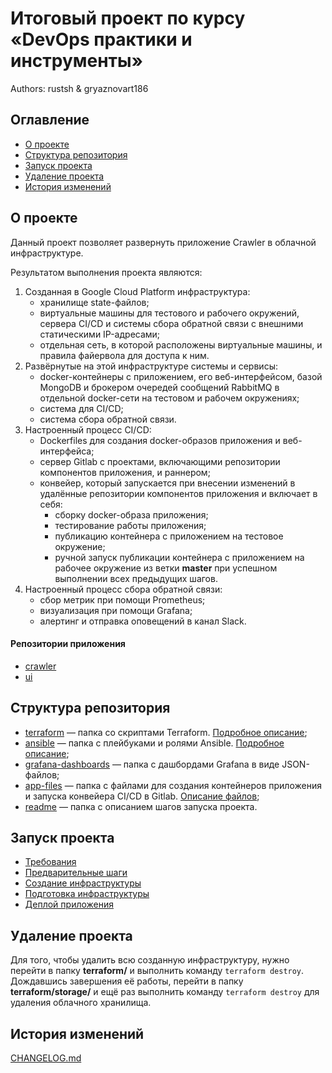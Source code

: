 # Итоговый проект по курсу «DevOps практики и инструменты»
Authors: rustsh & gryaznovart186

## Оглавление
- [О проекте](#about)
- [Структура репозитория](#structure)
- [Запуск проекта](#run)
- [Удаление проекта](#clean)
- [История изменений](#changelog)

## О проекте <a name="about"></a>
Данный проект позволяет развернуть приложение Crawler в облачной инфраструктуре.

Результатом выполнения проекта являются:
1. Созданная в Google Cloud Platform инфраструктура:
    - хранилище state-файлов;
    - виртуальные машины для тестового и рабочего окружений, сервера CI/CD и системы сбора обратной связи с внешними статическими IP-адресами;
    - отдельная сеть, в которой расположены виртуальные машины, и правила файервола для доступа к ним.
2. Развёрнутые на этой инфраструктуре системы и сервисы:
    - docker-контейнеры с приложением, его веб-интерфейсом, базой MongoDB и брокером очередей сообщений RabbitMQ в отдельной docker-сети на тестовом и рабочем окружениях;
    - система для CI/CD;
    - система сбора обратной связи.
3. Настроенный процесс CI/CD:
    - Dockerfiles для создания docker-образов приложения и веб-интерфейса;
    - сервер Gitlab с проектами, включающими репозитории компонентов приложения, и раннером;
    - конвейер, который запускается при внесении изменений в удалённые репозитории компонентов приложения и включает в себя:
        - сборку docker-образа приложения;
        - тестирование работы приложения;
        - публикацию контейнера с приложением на тестовое окружение;
        - ручной запуск публикации контейнера с приложением на рабочее окружение из ветки **master** при успешном выполнении всех предыдущих шагов.
4. Настроенный процесс сбора обратной связи:
    - сбор метрик при помощи Prometheus;
    - визуализация при помощи Grafana;
    - алертинг и отправка оповещений в канал Slack.

#### Репозитории приложения
- [crawler](https://github.com/rustsh/search_engine_crawler)
- [ui](https://github.com/rustsh/search_engine_ui)

## Структура репозитория <a name="structure"></a>
- [terraform](terraform) — папка со скриптами Terraform. [Подробное описание](terraform/README.md);
- [ansible](ansible) — папка с плейбуками и ролями Ansible. [Подробное описание](ansible/README.md);
- [grafana-dashboards](grafana-dashboards) — папка с дашбордами Grafana в виде JSON-файлов;
- [app-files](app-files) — папка с файлами для создания контейнеров приложения и запуска конвейера CI/CD в Gitlab. [Описание файлов](app-files/README.md);
- [readme](readme) — папка с описанием шагов запуска проекта.

## Запуск проекта <a name="run"></a>
- [Требования](readme/00_requirements.md)
- [Предварительные шаги](readme/01_prerequisites.md)
- [Создание инфраструктуры](readme/02_infrastructure.md)
- [Подготовка инфраструктуры](readme/03_prepare.md)
- [Деплой приложения](readme/04_deploy.md)

## Удаление проекта <a name="clean"></a>
Для того, чтобы удалить всю созданную инфраструктуру, нужно перейти в папку **terraform/** и выполнить команду `terraform destroy`. Дождавшись завершения её работы, перейти в папку **terraform/storage/** и ещё раз выполнить команду `terraform destroy` для удаления облачного хранилища.

## История изменений <a name="changelog"></a>
[CHANGELOG.md](CHANGELOG.md)
